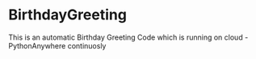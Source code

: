 # BirthdayGreeting

This is an automatic Birthday Greeting Code which is running on cloud - PythonAnywhere continuosly
